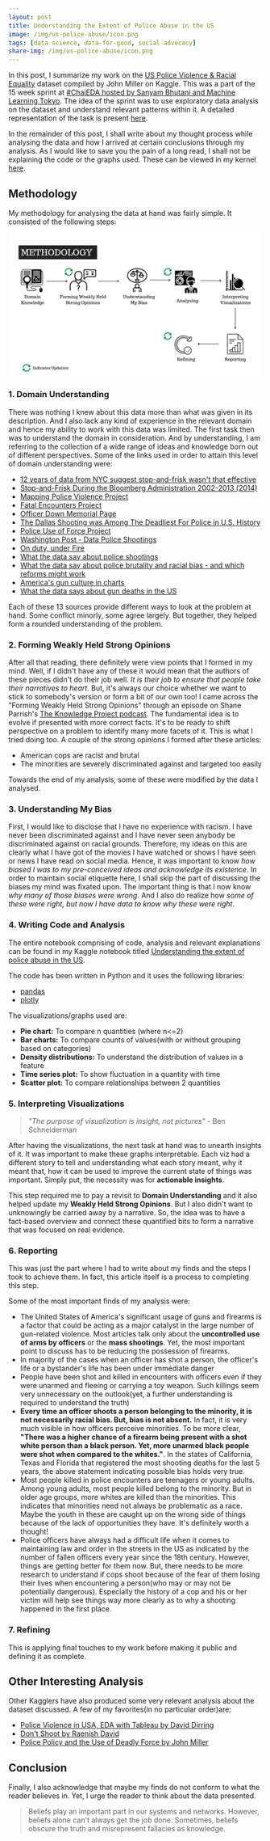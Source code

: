 ```yaml
---
layout: post
title: Understanding the Extent of Police Abuse in the US
image: /img/us-police-abuse/icon.png
tags: [data science, data-for-good, social advocacy]
share-img: /img/us-police-abuse/icon.png
---
```


In this post, I summarize my work on the [US Police Violence & Racial Equality](https://www.kaggle.com/jpmiller/police-violence-in-the-us) dataset compiled by John Miller on Kaggle. This was a part of the 15 week sprint at [#ChaiEDA hosted by Sanyam Bhutani and Machine Learning Tokyo](https://app.slack.com/client/T6R17MC0J/C018042A38W). The idea of the sprint was to use exploratory data analysis on the dataset and understand relevant patterns within it. A detailed representation of the task is present [here](https://www.kaggle.com/jpmiller/police-violence-in-the-us/tasks). 

In the remainder of this post, I shall write about my thought process while analysing the data and how I arrived at certain conclusions through my analysis. As I would like to save you the pain of a long read, I shall not be explaining the code or the graphs used. These can be viewed in my kernel [here](https://www.kaggle.com/thedatabeast/understanding-the-extent-of-police-abuse-in-the-us). 


## Methodology

My methodology for analysing the data at hand was fairly simple. It consisted of the following steps:

![](/img/us-police-abuse/methodology.png)


### 1. Domain Understanding

There was nothing I knew about this data more than what was given in its description. And I also lack any kind of experience in the relevant domain and hence my ability to work with this data was limited. The first task then was to understand the domain in consideration. And by understanding, I am referring to the collection of a wide range of ideas and knowledge born out of different perspectives. Some of the links used in order to attain this level of domain understanding were:

* [12 years of data from NYC suggest stop-and-frisk wasn't that effective](https://www.washingtonpost.com/news/wonk/wp/2014/08/21/12-years-of-data-from-new-york-city-suggest-stop-and-frisk-wasnt-that-effective/)
* [Stop-and-Frisk During the Bloomberg Administration 2002-2013 (2014)](https://www.nyclu.org/en/publications/stop-and-frisk-during-bloomberg-administration-2002-2013-2014)
* [Mapping Police Violence Project](https://mappingpoliceviolence.org/aboutthedata)
* [Fatal Encounters Project](https://fatalencounters.org/)
* [Officer Down Memorial Page](https://www.odmp.org/)
* [The Dallas Shooting was Among The Deadliest For Police in U.S. History](https://fivethirtyeight.com/features/the-dallas-shooting-was-among-the-deadliest-for-police-in-u-s-history/)
* [Police Use of Force Project](http://useofforceproject.org/)
* [Washington Post - Data Police Shootings](https://github.com/washingtonpost/data-police-shootings)
* [On duty, under Fire](https://www.washingtonpost.com/sf/investigative/2015/10/24/on-duty-under-fire/)
* [What the data say about police shootings](https://www.nature.com/articles/d41586-019-02601-9)
* [What the data say about police brutality and racial bias - and which reforms might work](https://www.nature.com/articles/d41586-020-01846-z)
* [America's gun culture in charts](https://www.bbc.com/news/world-us-canada-41488081)
* [What the data says about gun deaths in the US](https://www.pewresearch.org/fact-tank/2019/08/16/what-the-data-says-about-gun-deaths-in-the-u-s/)

Each of these 13 sources provide different ways to look at the problem at hand. Some conflict minorly, some agree largely. But together, they helped form a rounded understanding of the problem.

### 2. Forming Weakly Held Strong Opinions

After all that reading, there definitely were view points that I formed in my mind. Well, if I didn't have any of these it would mean that the authors of these pieces didn't do their job well. *It is their job to ensure that people take their narratives to heart*. But, it's always our choice whether we want to stick to somebody's version or form a bit of our own too! I came across the "Forming Weakly Held Strong Opinions" through an episode on Shane Parrish's [The Knowledge Project podcast](https://fs.blog/knowledge-project/). The fundamental idea is to evolve if presented with more correct facts. It's to be ready to shift perspective on a problem to identify many more facets of it. This is what I tried doing too. A couple of the strong opinions I formed after these articles:

* American cops are racist and brutal
* The minorities are severely discriminated against and targeted too easily

Towards the end of my analysis, some of these were modified by the data I analysed.

### 3. Understanding My Bias

First, I would like to disclose that I have no experience with racism. I have never been discriminated against and I have never seen anybody be discriminated against on racial grounds. Therefore, my ideas on this are clearly what I have got of the movies I have watched or shows I have seen or news I have read on social media. Hence, it was important to know *how biased I was to my pre-conceived ideas and acknowledge its existence*. In order to maintain social etiquette here, I shall skip the part of discussing the biases my mind was fixated upon. The important thing is that I now know *why many of those biases were wrong*. And I also do realize how *some of these were right, but now I have data to know why these were right*. 

### 4. Writing Code and Analysis

The entire notebook comprising of code, analysis and relevant explanations can be found in my Kaggle notebook titled [Understanding the extent of police abuse in the US](https://www.kaggle.com/thedatabeast/understanding-the-extent-of-police-abuse-in-the-us). 

The code has been written in Python and it uses the following libraries:

* [pandas](https://pandas.pydata.org/)
* [plotly](https://plotly.com/python/)

The visualizations/graphs used are:

* **Pie chart:** To compare n quantities (where n<=2)
* **Bar charts:** To compare counts of values(with or without grouping based on categories)
* **Density distributions:** To understand the distribution of values in a feature
* **Time series plot:** To show fluctuation in a quantity with time
* **Scatter plot:** To compare relationships between 2 quantities

### 5. Interpreting Visualizations

> *"The purpose of visualization is insight, not pictures"* - Ben Schneiderman

After having the visualizations, the next task at hand was to unearth insights of it. It was important to make these graphs interpretable. Each viz had a different story to tell and understanding what each story meant, why it meant that, how it can be used to improve the current state of things was important. Simply put, the necessity was for **actionable insights**. 

This step required me to pay a revisit to **Domain Understanding** and it also helped update my **Weakly Held Strong Opinions**. But I also didn't want to unknowingly be carried away by a narrative. So, the idea was to have a fact-based overview and connect these quantified bits to form a narrative that was focused on real evidence.

### 6. Reporting

This was just the part where I had to write about my finds and the steps I took to achieve them. In fact, this article itself is a process to completing this step. 

Some of the most important finds of my analysis were:

* The United States of America's significant usage of guns and firearms is a factor that could be acting as a major catalyst in the large number of gun-related violence. Most articles talk only about the **uncontrolled use of arms by officers** or the **mass shootings**. Yet, the most important point to discuss has to be reducing the possession of firearms.
* In majority of the cases when an officer has shot a person, the officer's life or a bystander's life has been under immediate danger
* People have been shot and killed in encounters with officers even if they were unarmed and fleeing or carrying a toy weapon. Such killings seem very unnecessary on the outlook(yet, a further understanding is required to understand the truth)
* **Every time an officer shoots a person belonging to the minority, it is not necessarily racial bias. But, bias is not absent.** In fact, it is very much visible in how officers perceive minorities. To be more clear, **"There was a higher chance of a firearm being present with a shot white person than a black person. Yet, more unarmed black people were shot when compared to the whites."**. In the states of California, Texas and Florida that registered the most shooting deaths for the last 5 years, the above statement indicating possible bias holds very true.
* Most people killed in police encounters are teenagers or young adults. Among young adults, most people killed belong to the minority. But in older age groups, more whites are killed than the minorities. This indicates that minorities need not always be problematic as a race. Maybe the youth in these are caught up on the wrong side of things because of the lack of opportunities they have. It's definitely worth a thought!
* Police officers have always had a difficult life when it comes to maintaining law and order in the streets in the US as indicated by the number of fallen officers every year since the 18th century. However, things are getting better for them now. But, there needs to be more research to understand if cops shoot because of the fear of them losing their lives when encountering a person(who may or may not be potentially dangerous). Especially the history of a cop and his or her victim will help see things way more clearly as to why a shooting happened in the first place.

### 7. Refining

This is applying final touches to my work before making it public and defining it as complete.


## Other Interesting Analysis

Other Kagglers have also produced some very relevant analysis about the dataset discussed. A few of my favorites(in no particular order)are:

* [Police Violence in USA, EDA with Tableau by David Dirring](https://www.kaggle.com/romandovega/police-violence-in-usa-eda-with-tableau)
* [Don't Shoot by Raenish David](https://www.kaggle.com/raenish/don-t-shoot)
* [Police Policy and the Use of Deadly Force by John Miller](https://www.kaggle.com/jpmiller/police-policy-and-the-use-of-deadly-force)


## Conclusion

Finally, I also acknowledge that maybe my finds do not conform to what the reader believes in. Yet, I urge the reader to think about the data presented. 

>  Beliefs play an important part in our systems and networks. However, beliefs alone can't always get the job done. Sometimes, beliefs obscure the truth and misrepresent fallacies as knowledge.


